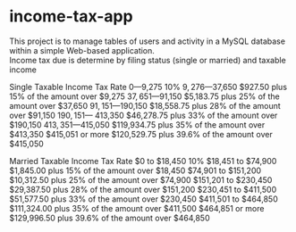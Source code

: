 # income-tax-app
This project is to manage tables of users and activity in a MySQL database within a simple Web-based application.  
Income tax due is determine by filing status (single or married) and taxable income

Single
Taxable Income	             Tax Rate
$0—$9,275	                   10%
$9,276—$37,650	             $927.50 plus 15% of the amount over $9,275
$37,651—$91,150	             $5,183.75 plus 25% of the amount over $37,650
$91,151—$190,150	           $18,558.75 plus 28% of the amount over $91,150
$190,151—$ 413,350	         $46,278.75 plus 33% of the amount over $190,150
$413,351—$415,050	           $119,934.75 plus 35% of the amount over $413,350
$415,051 or more	           $120,529.75 plus 39.6% of the amount over $415,050

Married
Taxable Income	            Tax Rate
$0 to $18,450	              10%
$18,451 to $74,900	        $1,845.00 plus 15% of the amount over $18,450
$74,901 to $151,200	        $10,312.50 plus 25% of the amount over $74,900
$151,201 to $230,450	      $29,387.50 plus 28% of the amount over $151,200
$230,451 to $411,500	      $51,577.50 plus 33% of the amount over $230,450
$411,501 to $464,850	      $111,324.00 plus 35% of the amount over $411,500
$464,851 or more	          $129,996.50 plus 39.6% of the amount over $464,850
